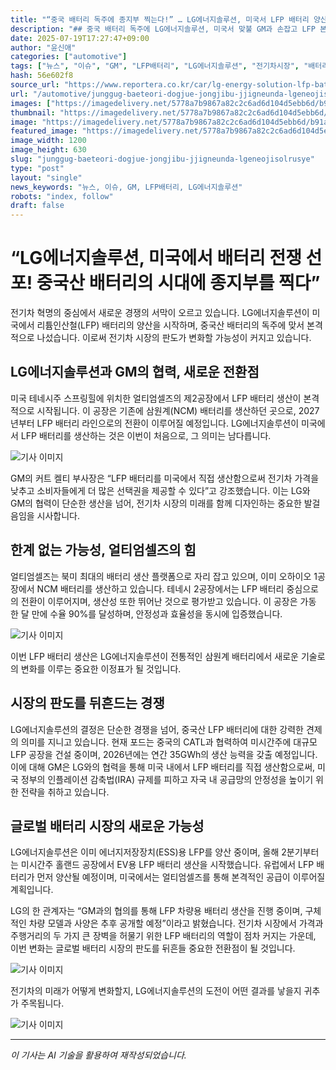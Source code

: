 ```yaml
---
title: "“중국 배터리 독주에 종지부 찍는다!” … LG에너지솔루션, 미국서 LFP 배터리 양산 시작하며 CATL과 본격 경쟁 돌입"
description: "## 중국 배터리 독주에 LG에너지솔루션, 미국서 맞불 GM과 손잡고 LFP 본격 양산 ..."
date: 2025-07-19T17:27:47+09:00
author: "윤신애"
categories: ["automotive"]
tags: ["뉴스", "이슈", "GM", "LFP배터리", "LG에너지솔루션", "전기차시장", "배터리경쟁"]
hash: 56e602f8
source_url: "https://www.reportera.co.kr/car/lg-energy-solution-lfp-battery-production/"
url: "/automotive/junggug-baeteori-dogjue-jongjibu-jjigneunda-lgeneojisolrusye/"
images: ["https://imagedelivery.net/5778a7b9867a82c2c6ad6d104d5ebb6d/b91a2814-0598-4abc-6fbc-07a7bbbce500", "https://imagedelivery.net/5778a7b9867a82c2c6ad6d104d5ebb6d/7e26cffa-03a4-45f6-5ab3-904f43583500", "https://imagedelivery.net/5778a7b9867a82c2c6ad6d104d5ebb6d/aa9d9c4c-ef4b-4612-d8d3-707d93b0fe00", "https://imagedelivery.net/5778a7b9867a82c2c6ad6d104d5ebb6d/2c68e148-8d55-4f6a-8059-2a7d8c74f900"]
thumbnail: "https://imagedelivery.net/5778a7b9867a82c2c6ad6d104d5ebb6d/b91a2814-0598-4abc-6fbc-07a7bbbce500"
image: "https://imagedelivery.net/5778a7b9867a82c2c6ad6d104d5ebb6d/b91a2814-0598-4abc-6fbc-07a7bbbce500"
featured_image: "https://imagedelivery.net/5778a7b9867a82c2c6ad6d104d5ebb6d/b91a2814-0598-4abc-6fbc-07a7bbbce500"
image_width: 1200
image_height: 630
slug: "junggug-baeteori-dogjue-jongjibu-jjigneunda-lgeneojisolrusye"
type: "post"
layout: "single"
news_keywords: "뉴스, 이슈, GM, LFP배터리, LG에너지솔루션"
robots: "index, follow"
draft: false
---
```


# “LG에너지솔루션, 미국에서 배터리 전쟁 선포! 중국산 배터리의 시대에 종지부를 찍다”

전기차 혁명의 중심에서 새로운 경쟁의 서막이 오르고 있습니다. LG에너지솔루션이 미국에서 리튬인산철(LFP) 배터리의 양산을 시작하며, 중국산 배터리의 독주에 맞서 본격적으로 나섰습니다. 이로써 전기차 시장의 판도가 변화할 가능성이 커지고 있습니다.

## LG에너지솔루션과 GM의 협력, 새로운 전환점

미국 테네시주 스프링힐에 위치한 얼티엄셀즈의 제2공장에서 LFP 배터리 생산이 본격적으로 시작됩니다. 이 공장은 기존에 삼원계(NCM) 배터리를 생산하던 곳으로, 2027년부터 LFP 배터리 라인으로의 전환이 이루어질 예정입니다. LG에너지솔루션이 미국에서 LFP 배터리를 생산하는 것은 이번이 처음으로, 그 의미는 남다릅니다.


![기사 이미지](https://imagedelivery.net/5778a7b9867a82c2c6ad6d104d5ebb6d/aa9d9c4c-ef4b-4612-d8d3-707d93b0fe00)


GM의 커트 켈티 부사장은 “LFP 배터리를 미국에서 직접 생산함으로써 전기차 가격을 낮추고 소비자들에게 더 많은 선택권을 제공할 수 있다”고 강조했습니다. 이는 LG와 GM의 협력이 단순한 생산을 넘어, 전기차 시장의 미래를 함께 디자인하는 중요한 발걸음임을 시사합니다.

## 한계 없는 가능성, 얼티엄셀즈의 힘

얼티엄셀즈는 북미 최대의 배터리 생산 플랫폼으로 자리 잡고 있으며, 이미 오하이오 1공장에서 NCM 배터리를 생산하고 있습니다. 테네시 2공장에서는 LFP 배터리 중심으로의 전환이 이루어지며, 생산성 또한 뛰어난 것으로 평가받고 있습니다. 이 공장은 가동 한 달 만에 수율 90%를 달성하며, 안정성과 효율성을 동시에 입증했습니다.


![기사 이미지](https://imagedelivery.net/5778a7b9867a82c2c6ad6d104d5ebb6d/b91a2814-0598-4abc-6fbc-07a7bbbce500)


이번 LFP 배터리 생산은 LG에너지솔루션이 전통적인 삼원계 배터리에서 새로운 기술로의 변화를 이루는 중요한 이정표가 될 것입니다.

## 시장의 판도를 뒤흔드는 경쟁

LG에너지솔루션의 결정은 단순한 경쟁을 넘어, 중국산 LFP 배터리에 대한 강력한 견제의 의미를 지니고 있습니다. 현재 포드는 중국의 CATL과 협력하여 미시간주에 대규모 LFP 공장을 건설 중이며, 2026년에는 연간 35GWh의 생산 능력을 갖출 예정입니다. 이에 대해 GM은 LG와의 협력을 통해 미국 내에서 LFP 배터리를 직접 생산함으로써, 미국 정부의 인플레이션 감축법(IRA) 규제를 피하고 자국 내 공급망의 안정성을 높이기 위한 전략을 취하고 있습니다.

## 글로벌 배터리 시장의 새로운 가능성

LG에너지솔루션은 이미 에너지저장장치(ESS)용 LFP를 양산 중이며, 올해 2분기부터는 미시간주 홀랜드 공장에서 EV용 LFP 배터리 생산을 시작했습니다. 유럽에서 LFP 배터리가 먼저 양산될 예정이며, 미국에서는 얼티엄셀즈를 통해 본격적인 공급이 이루어질 계획입니다.

LG의 한 관계자는 “GM과의 협의를 통해 LFP 차량용 배터리 생산을 진행 중이며, 구체적인 차량 모델과 사양은 추후 공개할 예정”이라고 밝혔습니다. 전기차 시장에서 가격과 주행거리의 두 가지 큰 장벽을 허물기 위한 LFP 배터리의 역할이 점차 커지는 가운데, 이번 변화는 글로벌 배터리 시장의 판도를 뒤흔들 중요한 전환점이 될 것입니다.


![기사 이미지](https://imagedelivery.net/5778a7b9867a82c2c6ad6d104d5ebb6d/7e26cffa-03a4-45f6-5ab3-904f43583500)


전기차의 미래가 어떻게 변화할지, LG에너지솔루션의 도전이 어떤 결과를 낳을지 귀추가 주목됩니다.


![기사 이미지](https://imagedelivery.net/5778a7b9867a82c2c6ad6d104d5ebb6d/2c68e148-8d55-4f6a-8059-2a7d8c74f900)


---
*이 기사는 AI 기술을 활용하여 재작성되었습니다.*
